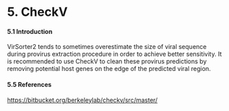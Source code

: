 # 5. CheckV

#### 5.1 Introduction

VirSorter2 tends to sometimes overestimate the size of viral sequence during provirus extraction procedure in order to achieve better sensitivity. It is recommended to use CheckV to clean these provirus predictions by removing potential host genes on the edge of the predicted viral region.







#### 5.5 References

https://bitbucket.org/berkeleylab/checkv/src/master/

